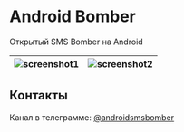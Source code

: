 # Android Bomber
Открытый SMS Bomber на Android

| ![screenshot1](https://user-images.githubusercontent.com/53375304/132372699-6dcf16be-a90b-44a7-af9b-d1dfeccb09a3.png) | ![screenshot2](https://user-images.githubusercontent.com/53375304/132372703-93edec31-d083-4714-b362-1e76f6c926e0.png) |
|-----------------------------------------------------------------------------------------------------------------------|-----------------------------------------------------------------------------------------------------------------------|

## Контакты
Канал в телеграмме: [@androidsmsbomber](https://t.me/androidsmsbomber)
